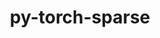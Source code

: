 ---
title: "py-torch-sparse"
layout: cache
categories: [package, develop]
meta: {"compilers": ["apple-clang@16.0.0", "gcc@13.2.0"], "num_specs": 109, "num_specs_by_stack": {"ml-darwin-aarch64-mps": 4, "ml-linux-aarch64-cpu": 25, "ml-linux-aarch64-cuda": 27, "ml-linux-x86_64-cpu": 26, "ml-linux-x86_64-cuda": 27, "root": 109}, "oss": ["sequoia", "ubuntu24.04"], "platforms": ["darwin", "linux"], "stacks": ["ml-darwin-aarch64-mps", "ml-linux-aarch64-cpu", "ml-linux-aarch64-cuda", "ml-linux-x86_64-cpu", "ml-linux-x86_64-cuda", "root"], "targets": ["aarch64", "x86_64_v3"], "versions": ["0.6.18"]}
spec_details: [{"compiler": "gcc@13.2.0", "hash": "2b5tmmsqxrveofev5ncniczbqji5ltbr", "os": "ubuntu24.04", "platform": "linux", "size": "-", "stacks": ["ml-linux-aarch64-cuda", "root"], "target": "aarch64", "variants": ["build_system=python_pip"], "versions": ["0.6.18"]}, {"compiler": "gcc@13.2.0", "hash": "2lhbdk76eex2umbpzoc6325f7lnn6m5y", "os": "ubuntu24.04", "platform": "linux", "size": "-", "stacks": ["ml-linux-aarch64-cpu", "root"], "target": "aarch64", "variants": ["build_system=python_pip"], "versions": ["0.6.18"]}, {"compiler": "gcc@13.2.0", "hash": "2q5los263k2n64ohsqkyh6licuyo44cl", "os": "ubuntu24.04", "platform": "linux", "size": "-", "stacks": ["ml-linux-x86_64-cpu", "root"], "target": "x86_64_v3", "variants": ["build_system=python_pip"], "versions": ["0.6.18"]}, {"compiler": "gcc@13.2.0", "hash": "2qwmcaur3olwaz5eqyh6oojxap2tytew", "os": "ubuntu24.04", "platform": "linux", "size": "-", "stacks": ["ml-linux-aarch64-cpu", "root"], "target": "aarch64", "variants": ["build_system=python_pip"], "versions": ["0.6.18"]}, {"compiler": "gcc@13.2.0", "hash": "2rcpxiudhsh2rl4th2gkjxcfvpu3uoqj", "os": "ubuntu24.04", "platform": "linux", "size": "-", "stacks": ["ml-linux-aarch64-cuda", "root"], "target": "aarch64", "variants": ["build_system=python_pip"], "versions": ["0.6.18"]}, {"compiler": "gcc@13.2.0", "hash": "3oppnftrgcm7dcc533fac3studlph3ux", "os": "ubuntu24.04", "platform": "linux", "size": "-", "stacks": ["ml-linux-aarch64-cuda", "root"], "target": "aarch64", "variants": ["build_system=python_pip"], "versions": ["0.6.18"]}, {"compiler": "gcc@13.2.0", "hash": "3wncitpqrswa4t3ndqipnbthxbkupcu6", "os": "ubuntu24.04", "platform": "linux", "size": "-", "stacks": ["ml-linux-x86_64-cuda", "root"], "target": "x86_64_v3", "variants": ["build_system=python_pip"], "versions": ["0.6.18"]}, {"compiler": "gcc@13.2.0", "hash": "4fd2jcvxdyveueme2pr2itjqubcnpmg7", "os": "ubuntu24.04", "platform": "linux", "size": "-", "stacks": ["ml-linux-x86_64-cuda", "root"], "target": "x86_64_v3", "variants": ["build_system=python_pip"], "versions": ["0.6.18"]}, {"compiler": "gcc@13.2.0", "hash": "4sb4nqzbzs4ht3264gxnxfrkrpnue2jt", "os": "ubuntu24.04", "platform": "linux", "size": "-", "stacks": ["ml-linux-x86_64-cpu", "root"], "target": "x86_64_v3", "variants": ["build_system=python_pip"], "versions": ["0.6.18"]}, {"compiler": "gcc@13.2.0", "hash": "56hfiwz5rqkooyljkttoh6zim3pegrzr", "os": "ubuntu24.04", "platform": "linux", "size": "-", "stacks": ["ml-linux-aarch64-cuda", "root"], "target": "aarch64", "variants": ["build_system=python_pip"], "versions": ["0.6.18"]}, {"compiler": "gcc@13.2.0", "hash": "5c74de2g2v357xeuoorhrs7zl7j6osgg", "os": "ubuntu24.04", "platform": "linux", "size": "-", "stacks": ["ml-linux-x86_64-cuda", "root"], "target": "x86_64_v3", "variants": ["build_system=python_pip"], "versions": ["0.6.18"]}, {"compiler": "gcc@13.2.0", "hash": "5c7b3uipvrxitnoixzvzxeims2rrek6a", "os": "ubuntu24.04", "platform": "linux", "size": "-", "stacks": ["ml-linux-x86_64-cpu", "root"], "target": "x86_64_v3", "variants": ["build_system=python_pip"], "versions": ["0.6.18"]}, {"compiler": "gcc@13.2.0", "hash": "5hvk3oi365w7jk4342i5tiasuzepmicn", "os": "ubuntu24.04", "platform": "linux", "size": "-", "stacks": ["ml-linux-x86_64-cpu", "root"], "target": "x86_64_v3", "variants": ["build_system=python_pip"], "versions": ["0.6.18"]}, {"compiler": "gcc@13.2.0", "hash": "5mnoep6q2iqhdmyccr2bj2typv6xjado", "os": "ubuntu24.04", "platform": "linux", "size": "-", "stacks": ["ml-linux-aarch64-cpu", "root"], "target": "aarch64", "variants": ["build_system=python_pip"], "versions": ["0.6.18"]}, {"compiler": "gcc@13.2.0", "hash": "5xfucih4lbxzc6tibkjuabhmyniqv273", "os": "ubuntu24.04", "platform": "linux", "size": "-", "stacks": ["ml-linux-aarch64-cpu", "root"], "target": "aarch64", "variants": ["build_system=python_pip"], "versions": ["0.6.18"]}, {"compiler": "gcc@13.2.0", "hash": "6p5fyfbwi37xgx4v3x7arvtsp2tnw7wi", "os": "ubuntu24.04", "platform": "linux", "size": "-", "stacks": ["ml-linux-aarch64-cpu", "root"], "target": "aarch64", "variants": ["build_system=python_pip"], "versions": ["0.6.18"]}, {"compiler": "gcc@13.2.0", "hash": "7dn7s4y5kujh56z3cpdwc26nw3fbfkg2", "os": "ubuntu24.04", "platform": "linux", "size": "-", "stacks": ["ml-linux-aarch64-cpu", "root"], "target": "aarch64", "variants": ["build_system=python_pip"], "versions": ["0.6.18"]}, {"compiler": "gcc@13.2.0", "hash": "7n4nl4n6yct2mxqtkquvj7u5e7o4gxa6", "os": "ubuntu24.04", "platform": "linux", "size": "-", "stacks": ["ml-linux-x86_64-cpu", "root"], "target": "x86_64_v3", "variants": ["build_system=python_pip"], "versions": ["0.6.18"]}, {"compiler": "gcc@13.2.0", "hash": "7o54rifw6zwabjoddfqsumiprkujxhak", "os": "ubuntu24.04", "platform": "linux", "size": "-", "stacks": ["ml-linux-x86_64-cuda", "root"], "target": "x86_64_v3", "variants": ["build_system=python_pip"], "versions": ["0.6.18"]}, {"compiler": "gcc@13.2.0", "hash": "7pktvvgocn2kjqhszobjfrzksnudyocm", "os": "ubuntu24.04", "platform": "linux", "size": "-", "stacks": ["ml-linux-x86_64-cuda", "root"], "target": "x86_64_v3", "variants": ["build_system=python_pip"], "versions": ["0.6.18"]}, {"compiler": "gcc@13.2.0", "hash": "7tzrzbhy22jzqrhl7avonc7dtjc6lcue", "os": "ubuntu24.04", "platform": "linux", "size": "-", "stacks": ["ml-linux-x86_64-cuda", "root"], "target": "x86_64_v3", "variants": ["build_system=python_pip"], "versions": ["0.6.18"]}, {"compiler": "gcc@13.2.0", "hash": "7uvm77vaxbqvn5olb54oxqpkkk4bf5ib", "os": "ubuntu24.04", "platform": "linux", "size": "-", "stacks": ["ml-linux-aarch64-cuda", "root"], "target": "aarch64", "variants": ["build_system=python_pip"], "versions": ["0.6.18"]}, {"compiler": "gcc@13.2.0", "hash": "amesskzubxclkfhixcpi4gfdqvrytouv", "os": "ubuntu24.04", "platform": "linux", "size": "-", "stacks": ["ml-linux-x86_64-cpu", "root"], "target": "x86_64_v3", "variants": ["build_system=python_pip"], "versions": ["0.6.18"]}, {"compiler": "gcc@13.2.0", "hash": "amtasm5lf73xjlcoq5yj2t2fykc5gqme", "os": "ubuntu24.04", "platform": "linux", "size": "-", "stacks": ["ml-linux-x86_64-cpu", "root"], "target": "x86_64_v3", "variants": ["build_system=python_pip"], "versions": ["0.6.18"]}, {"compiler": "gcc@13.2.0", "hash": "br4rbpdntajwgc3sflvm2ilqdnnkqfbk", "os": "ubuntu24.04", "platform": "linux", "size": "-", "stacks": ["ml-linux-x86_64-cuda", "root"], "target": "x86_64_v3", "variants": ["build_system=python_pip"], "versions": ["0.6.18"]}, {"compiler": "gcc@13.2.0", "hash": "c3p3cvgyvomknzrjqli27yepw7fq6ei2", "os": "ubuntu24.04", "platform": "linux", "size": "-", "stacks": ["ml-linux-aarch64-cpu", "root"], "target": "aarch64", "variants": ["build_system=python_pip"], "versions": ["0.6.18"]}, {"compiler": "gcc@13.2.0", "hash": "c723mdedrdk2k5klaoxv6o7emy2taf2q", "os": "ubuntu24.04", "platform": "linux", "size": "-", "stacks": ["ml-linux-aarch64-cuda", "root"], "target": "aarch64", "variants": ["build_system=python_pip"], "versions": ["0.6.18"]}, {"compiler": "gcc@13.2.0", "hash": "camt4rleodwtej2hm6luqdecoftd5jex", "os": "ubuntu24.04", "platform": "linux", "size": "-", "stacks": ["ml-linux-x86_64-cuda", "root"], "target": "x86_64_v3", "variants": ["build_system=python_pip"], "versions": ["0.6.18"]}, {"compiler": "gcc@13.2.0", "hash": "ch7t44pnwniyf3hg3t5xnw27rdviucuw", "os": "ubuntu24.04", "platform": "linux", "size": "-", "stacks": ["ml-linux-aarch64-cpu", "root"], "target": "aarch64", "variants": ["build_system=python_pip"], "versions": ["0.6.18"]}, {"compiler": "gcc@13.2.0", "hash": "chilp2obbodkmiru3kabrfxs2632ooj2", "os": "ubuntu24.04", "platform": "linux", "size": "-", "stacks": ["ml-linux-x86_64-cpu", "root"], "target": "x86_64_v3", "variants": ["build_system=python_pip"], "versions": ["0.6.18"]}, {"compiler": "gcc@13.2.0", "hash": "cog3zvii3aid443p4bb2xnhofssqparj", "os": "ubuntu24.04", "platform": "linux", "size": "-", "stacks": ["ml-linux-x86_64-cuda", "root"], "target": "x86_64_v3", "variants": ["build_system=python_pip"], "versions": ["0.6.18"]}, {"compiler": "gcc@13.2.0", "hash": "czqomumfju64u272i24z5gkvuy3bjcfy", "os": "ubuntu24.04", "platform": "linux", "size": "-", "stacks": ["ml-linux-aarch64-cuda", "root"], "target": "aarch64", "variants": ["build_system=python_pip"], "versions": ["0.6.18"]}, {"compiler": "gcc@13.2.0", "hash": "do2zzhkiocqjvnh5mnqksokxys6up43n", "os": "ubuntu24.04", "platform": "linux", "size": "-", "stacks": ["ml-linux-x86_64-cuda", "root"], "target": "x86_64_v3", "variants": ["build_system=python_pip"], "versions": ["0.6.18"]}, {"compiler": "gcc@13.2.0", "hash": "dyfastecrpf523lcegmlycfwyu42x7qs", "os": "ubuntu24.04", "platform": "linux", "size": "-", "stacks": ["ml-linux-aarch64-cpu", "root"], "target": "aarch64", "variants": ["build_system=python_pip"], "versions": ["0.6.18"]}, {"compiler": "gcc@13.2.0", "hash": "dywthaad3cdvw2qoughajgawetyall2w", "os": "ubuntu24.04", "platform": "linux", "size": "-", "stacks": ["ml-linux-aarch64-cuda", "root"], "target": "aarch64", "variants": ["build_system=python_pip"], "versions": ["0.6.18"]}, {"compiler": "gcc@13.2.0", "hash": "dzdxwqjwuhjyeljh22frmb5gafn3hy2d", "os": "ubuntu24.04", "platform": "linux", "size": "-", "stacks": ["ml-linux-aarch64-cuda", "root"], "target": "aarch64", "variants": ["build_system=python_pip"], "versions": ["0.6.18"]}, {"compiler": "gcc@13.2.0", "hash": "e4infts63vmeuqfw2yd46fgdfcct3e3z", "os": "ubuntu24.04", "platform": "linux", "size": "-", "stacks": ["ml-linux-aarch64-cuda", "root"], "target": "aarch64", "variants": ["build_system=python_pip"], "versions": ["0.6.18"]}, {"compiler": "gcc@13.2.0", "hash": "fclj5xcwwwbjbubhe6duynctajs6nsiu", "os": "ubuntu24.04", "platform": "linux", "size": "-", "stacks": ["ml-linux-x86_64-cuda", "root"], "target": "x86_64_v3", "variants": ["build_system=python_pip"], "versions": ["0.6.18"]}, {"compiler": "gcc@13.2.0", "hash": "g4lsyycn7jejxh3725y6a44btrhe6rvi", "os": "ubuntu24.04", "platform": "linux", "size": "-", "stacks": ["ml-linux-aarch64-cpu", "root"], "target": "aarch64", "variants": ["build_system=python_pip"], "versions": ["0.6.18"]}, {"compiler": "gcc@13.2.0", "hash": "gm6czd2u7bbouzss5rm2bupv4vmakmm5", "os": "ubuntu24.04", "platform": "linux", "size": "-", "stacks": ["ml-linux-aarch64-cpu", "root"], "target": "aarch64", "variants": ["build_system=python_pip"], "versions": ["0.6.18"]}, {"compiler": "gcc@13.2.0", "hash": "h565vonsmbwhtnlry3xfit3opl3s24rs", "os": "ubuntu24.04", "platform": "linux", "size": "-", "stacks": ["ml-linux-aarch64-cuda", "root"], "target": "aarch64", "variants": ["build_system=python_pip"], "versions": ["0.6.18"]}, {"compiler": "gcc@13.2.0", "hash": "h5lykt42fmsq24luh5q3b3kexcfgtxvw", "os": "ubuntu24.04", "platform": "linux", "size": "-", "stacks": ["ml-linux-x86_64-cuda", "root"], "target": "x86_64_v3", "variants": ["build_system=python_pip"], "versions": ["0.6.18"]}, {"compiler": "gcc@13.2.0", "hash": "hxdlf4gpz7j6tfyfs7cc3o3xzqwie66f", "os": "ubuntu24.04", "platform": "linux", "size": "-", "stacks": ["ml-linux-x86_64-cuda", "root"], "target": "x86_64_v3", "variants": ["build_system=python_pip"], "versions": ["0.6.18"]}, {"compiler": "apple-clang@16.0.0", "hash": "i3wzharf7apvipokjxrtqtlm6vjxarmx", "os": "sequoia", "platform": "darwin", "size": "-", "stacks": ["ml-darwin-aarch64-mps", "root"], "target": "aarch64", "variants": ["build_system=python_pip"], "versions": ["0.6.18"]}, {"compiler": "gcc@13.2.0", "hash": "iaprp2pd2d33titlqitlk5jshikes2nc", "os": "ubuntu24.04", "platform": "linux", "size": "-", "stacks": ["ml-linux-aarch64-cuda", "root"], "target": "aarch64", "variants": ["build_system=python_pip"], "versions": ["0.6.18"]}, {"compiler": "gcc@13.2.0", "hash": "idqkygy5nxtvgee52lu2dstamhstqybp", "os": "ubuntu24.04", "platform": "linux", "size": "-", "stacks": ["ml-linux-x86_64-cpu", "root"], "target": "x86_64_v3", "variants": ["build_system=python_pip"], "versions": ["0.6.18"]}, {"compiler": "gcc@13.2.0", "hash": "iehgtcjildjtpcupyhfubw335rtfhnfx", "os": "ubuntu24.04", "platform": "linux", "size": "-", "stacks": ["ml-linux-aarch64-cuda", "root"], "target": "aarch64", "variants": ["build_system=python_pip"], "versions": ["0.6.18"]}, {"compiler": "apple-clang@16.0.0", "hash": "jis76blssj7w3wapmxyifiyo3ad76o6i", "os": "sequoia", "platform": "darwin", "size": "-", "stacks": ["ml-darwin-aarch64-mps", "root"], "target": "aarch64", "variants": ["build_system=python_pip"], "versions": ["0.6.18"]}, {"compiler": "gcc@13.2.0", "hash": "jraxrd76mgc4bydrun5g422bkfakbv6k", "os": "ubuntu24.04", "platform": "linux", "size": "-", "stacks": ["ml-linux-x86_64-cpu", "root"], "target": "x86_64_v3", "variants": ["build_system=python_pip"], "versions": ["0.6.18"]}, {"compiler": "gcc@13.2.0", "hash": "jrfbuxy67hgifbuy42geruskmb46bxn5", "os": "ubuntu24.04", "platform": "linux", "size": "-", "stacks": ["ml-linux-aarch64-cpu", "root"], "target": "aarch64", "variants": ["build_system=python_pip"], "versions": ["0.6.18"]}, {"compiler": "gcc@13.2.0", "hash": "ke3bmza6coghrmqrtcbttxpttg6ll6qe", "os": "ubuntu24.04", "platform": "linux", "size": "-", "stacks": ["ml-linux-x86_64-cpu", "root"], "target": "x86_64_v3", "variants": ["build_system=python_pip"], "versions": ["0.6.18"]}, {"compiler": "gcc@13.2.0", "hash": "kg5l7xym76wcifax7s52gxgfs2k2djok", "os": "ubuntu24.04", "platform": "linux", "size": "-", "stacks": ["ml-linux-aarch64-cuda", "root"], "target": "aarch64", "variants": ["build_system=python_pip"], "versions": ["0.6.18"]}, {"compiler": "gcc@13.2.0", "hash": "kiu2c3yrujzh3j7ad7ebbq3w4beujvz7", "os": "ubuntu24.04", "platform": "linux", "size": "-", "stacks": ["ml-linux-x86_64-cpu", "root"], "target": "x86_64_v3", "variants": ["build_system=python_pip"], "versions": ["0.6.18"]}, {"compiler": "gcc@13.2.0", "hash": "kmhwcyo6jb3zaqamxf5j5ylxdwzwo4vq", "os": "ubuntu24.04", "platform": "linux", "size": "-", "stacks": ["ml-linux-x86_64-cpu", "root"], "target": "x86_64_v3", "variants": ["build_system=python_pip"], "versions": ["0.6.18"]}, {"compiler": "gcc@13.2.0", "hash": "kpp6yiwcgvz4iqjvhspypquwjlanwlov", "os": "ubuntu24.04", "platform": "linux", "size": "-", "stacks": ["ml-linux-aarch64-cuda", "root"], "target": "aarch64", "variants": ["build_system=python_pip"], "versions": ["0.6.18"]}, {"compiler": "gcc@13.2.0", "hash": "lccti6kcb4v7ezcmkiemvkrjxrd2erkm", "os": "ubuntu24.04", "platform": "linux", "size": "-", "stacks": ["ml-linux-aarch64-cpu", "root"], "target": "aarch64", "variants": ["build_system=python_pip"], "versions": ["0.6.18"]}, {"compiler": "gcc@13.2.0", "hash": "lhjbxeemf7bmfkgmti2v7duktn5bqhes", "os": "ubuntu24.04", "platform": "linux", "size": "-", "stacks": ["ml-linux-x86_64-cpu", "root"], "target": "x86_64_v3", "variants": ["build_system=python_pip"], "versions": ["0.6.18"]}, {"compiler": "gcc@13.2.0", "hash": "ma5xihmug7l2k7phbhwjfdjhgs4opnn6", "os": "ubuntu24.04", "platform": "linux", "size": "-", "stacks": ["ml-linux-x86_64-cpu", "root"], "target": "x86_64_v3", "variants": ["build_system=python_pip"], "versions": ["0.6.18"]}, {"compiler": "gcc@13.2.0", "hash": "nibtipcahdulwshz2vxovvks2ynzcpjr", "os": "ubuntu24.04", "platform": "linux", "size": "-", "stacks": ["ml-linux-aarch64-cuda", "root"], "target": "aarch64", "variants": ["build_system=python_pip"], "versions": ["0.6.18"]}, {"compiler": "gcc@13.2.0", "hash": "nrssmgc6gqye3ojv4e4fiph6oc4ztq7f", "os": "ubuntu24.04", "platform": "linux", "size": "-", "stacks": ["ml-linux-x86_64-cpu", "root"], "target": "x86_64_v3", "variants": ["build_system=python_pip"], "versions": ["0.6.18"]}, {"compiler": "gcc@13.2.0", "hash": "nzmrr3we4wrbtyusavif3qizhaavcqnk", "os": "ubuntu24.04", "platform": "linux", "size": "-", "stacks": ["ml-linux-x86_64-cuda", "root"], "target": "x86_64_v3", "variants": ["build_system=python_pip"], "versions": ["0.6.18"]}, {"compiler": "gcc@13.2.0", "hash": "o5ywulqxut7pcavjamp7md6iwwk2dshd", "os": "ubuntu24.04", "platform": "linux", "size": "-", "stacks": ["ml-linux-aarch64-cpu", "root"], "target": "aarch64", "variants": ["build_system=python_pip"], "versions": ["0.6.18"]}, {"compiler": "gcc@13.2.0", "hash": "ocg4ykxoo3s7c42cxqckzb6d27oeqql2", "os": "ubuntu24.04", "platform": "linux", "size": "-", "stacks": ["ml-linux-x86_64-cpu", "root"], "target": "x86_64_v3", "variants": ["build_system=python_pip"], "versions": ["0.6.18"]}, {"compiler": "gcc@13.2.0", "hash": "oib4gsiciftf2ntjoincqg7z2cfxvwvf", "os": "ubuntu24.04", "platform": "linux", "size": "-", "stacks": ["ml-linux-x86_64-cpu", "root"], "target": "x86_64_v3", "variants": ["build_system=python_pip"], "versions": ["0.6.18"]}, {"compiler": "gcc@13.2.0", "hash": "oku33krvcklm4ouhqbidojda4oq453bs", "os": "ubuntu24.04", "platform": "linux", "size": "-", "stacks": ["ml-linux-x86_64-cuda", "root"], "target": "x86_64_v3", "variants": ["build_system=python_pip"], "versions": ["0.6.18"]}, {"compiler": "gcc@13.2.0", "hash": "oqqbswlnvrrxtlbej3s5a4xw265m3tqf", "os": "ubuntu24.04", "platform": "linux", "size": "-", "stacks": ["ml-linux-x86_64-cuda", "root"], "target": "x86_64_v3", "variants": ["build_system=python_pip"], "versions": ["0.6.18"]}, {"compiler": "gcc@13.2.0", "hash": "p2svtaeocloinbf5qnmqr7cqkjvpffxy", "os": "ubuntu24.04", "platform": "linux", "size": "-", "stacks": ["ml-linux-aarch64-cpu", "root"], "target": "aarch64", "variants": ["build_system=python_pip"], "versions": ["0.6.18"]}, {"compiler": "gcc@13.2.0", "hash": "pilxomhua525tknp4gje2uzuemd7ycgs", "os": "ubuntu24.04", "platform": "linux", "size": "-", "stacks": ["ml-linux-aarch64-cuda", "root"], "target": "aarch64", "variants": ["build_system=python_pip"], "versions": ["0.6.18"]}, {"compiler": "gcc@13.2.0", "hash": "piz4hjfmedomgedyfzilhusxntew5tje", "os": "ubuntu24.04", "platform": "linux", "size": "-", "stacks": ["ml-linux-aarch64-cuda", "root"], "target": "aarch64", "variants": ["build_system=python_pip"], "versions": ["0.6.18"]}, {"compiler": "gcc@13.2.0", "hash": "pkbm3tuiyn25qob5srgbatwahdmfcm2m", "os": "ubuntu24.04", "platform": "linux", "size": "-", "stacks": ["ml-linux-aarch64-cpu", "root"], "target": "aarch64", "variants": ["build_system=python_pip"], "versions": ["0.6.18"]}, {"compiler": "gcc@13.2.0", "hash": "ppzswwdolxh4x2ndjehx2efsmb4p5xof", "os": "ubuntu24.04", "platform": "linux", "size": "-", "stacks": ["ml-linux-x86_64-cuda", "root"], "target": "x86_64_v3", "variants": ["build_system=python_pip"], "versions": ["0.6.18"]}, {"compiler": "gcc@13.2.0", "hash": "pzmskjbqyiwqykck7unm7dxhfe7wfgwx", "os": "ubuntu24.04", "platform": "linux", "size": "-", "stacks": ["ml-linux-x86_64-cuda", "root"], "target": "x86_64_v3", "variants": ["build_system=python_pip"], "versions": ["0.6.18"]}, {"compiler": "apple-clang@16.0.0", "hash": "qpma63ebhtepkhv6rblixzucxynsau2f", "os": "sequoia", "platform": "darwin", "size": "-", "stacks": ["ml-darwin-aarch64-mps", "root"], "target": "aarch64", "variants": ["build_system=python_pip"], "versions": ["0.6.18"]}, {"compiler": "gcc@13.2.0", "hash": "qzpkctezou7i2rkfpv22u4oiw5gnqmu5", "os": "ubuntu24.04", "platform": "linux", "size": "-", "stacks": ["ml-linux-aarch64-cuda", "root"], "target": "aarch64", "variants": ["build_system=python_pip"], "versions": ["0.6.18"]}, {"compiler": "gcc@13.2.0", "hash": "rciwkxbrquyocgakzt6gxyj4k7uhexax", "os": "ubuntu24.04", "platform": "linux", "size": "-", "stacks": ["ml-linux-aarch64-cpu", "root"], "target": "aarch64", "variants": ["build_system=python_pip"], "versions": ["0.6.18"]}, {"compiler": "gcc@13.2.0", "hash": "sdmmhg5rdoazfx2x3imykt5xgqnirpln", "os": "ubuntu24.04", "platform": "linux", "size": "-", "stacks": ["ml-linux-x86_64-cpu", "root"], "target": "x86_64_v3", "variants": ["build_system=python_pip"], "versions": ["0.6.18"]}, {"compiler": "gcc@13.2.0", "hash": "srh6jmxicucixgh7snl6mn7p5uu4qn2c", "os": "ubuntu24.04", "platform": "linux", "size": "-", "stacks": ["ml-linux-x86_64-cuda", "root"], "target": "x86_64_v3", "variants": ["build_system=python_pip"], "versions": ["0.6.18"]}, {"compiler": "gcc@13.2.0", "hash": "svy4bo5ia757sfz6ra32lptfpnqqjn3e", "os": "ubuntu24.04", "platform": "linux", "size": "-", "stacks": ["ml-linux-x86_64-cuda", "root"], "target": "x86_64_v3", "variants": ["build_system=python_pip"], "versions": ["0.6.18"]}, {"compiler": "gcc@13.2.0", "hash": "tt2rhvbwe5uhozeqeh5nkxqdsvnjzwp2", "os": "ubuntu24.04", "platform": "linux", "size": "-", "stacks": ["ml-linux-aarch64-cpu", "root"], "target": "aarch64", "variants": ["build_system=python_pip"], "versions": ["0.6.18"]}, {"compiler": "gcc@13.2.0", "hash": "u3klnopnvighdbqpzqiydyfyravm4fcl", "os": "ubuntu24.04", "platform": "linux", "size": "-", "stacks": ["ml-linux-x86_64-cpu", "root"], "target": "x86_64_v3", "variants": ["build_system=python_pip"], "versions": ["0.6.18"]}, {"compiler": "gcc@13.2.0", "hash": "u6qi6ut2qnjjanz4oniog2shwpr643lj", "os": "ubuntu24.04", "platform": "linux", "size": "-", "stacks": ["ml-linux-x86_64-cuda", "root"], "target": "x86_64_v3", "variants": ["build_system=python_pip"], "versions": ["0.6.18"]}, {"compiler": "gcc@13.2.0", "hash": "uag6pr227xiukyyen2egqchpuc2gwp6c", "os": "ubuntu24.04", "platform": "linux", "size": "-", "stacks": ["ml-linux-x86_64-cpu", "root"], "target": "x86_64_v3", "variants": ["build_system=python_pip"], "versions": ["0.6.18"]}, {"compiler": "gcc@13.2.0", "hash": "ui335wgr5yoi6a6w6mp3c4gn3jbf4cmd", "os": "ubuntu24.04", "platform": "linux", "size": "-", "stacks": ["ml-linux-aarch64-cuda", "root"], "target": "aarch64", "variants": ["build_system=python_pip"], "versions": ["0.6.18"]}, {"compiler": "gcc@13.2.0", "hash": "ulvhxeyisnnfua7lhgcbwb24czaq7xlp", "os": "ubuntu24.04", "platform": "linux", "size": "-", "stacks": ["ml-linux-aarch64-cuda", "root"], "target": "aarch64", "variants": ["build_system=python_pip"], "versions": ["0.6.18"]}, {"compiler": "gcc@13.2.0", "hash": "uo2wgetc32hlacxgq5mnjkbj24z2rosz", "os": "ubuntu24.04", "platform": "linux", "size": "-", "stacks": ["ml-linux-x86_64-cuda", "root"], "target": "x86_64_v3", "variants": ["build_system=python_pip"], "versions": ["0.6.18"]}, {"compiler": "gcc@13.2.0", "hash": "uwuecxevbwy45blqsxyw7e7kgco4mwc4", "os": "ubuntu24.04", "platform": "linux", "size": "-", "stacks": ["ml-linux-aarch64-cpu", "root"], "target": "aarch64", "variants": ["build_system=python_pip"], "versions": ["0.6.18"]}, {"compiler": "gcc@13.2.0", "hash": "vqq7uy6a3ujhwlimyezah4gtiomljadp", "os": "ubuntu24.04", "platform": "linux", "size": "-", "stacks": ["ml-linux-aarch64-cuda", "root"], "target": "aarch64", "variants": ["build_system=python_pip"], "versions": ["0.6.18"]}, {"compiler": "gcc@13.2.0", "hash": "w2wmloelwillfupthvwn3cqmy4cr4xcz", "os": "ubuntu24.04", "platform": "linux", "size": "-", "stacks": ["ml-linux-x86_64-cuda", "root"], "target": "x86_64_v3", "variants": ["build_system=python_pip"], "versions": ["0.6.18"]}, {"compiler": "gcc@13.2.0", "hash": "w4oc2moybvzhsqs4e3bjvizun2wpjjcc", "os": "ubuntu24.04", "platform": "linux", "size": "-", "stacks": ["ml-linux-aarch64-cuda", "root"], "target": "aarch64", "variants": ["build_system=python_pip"], "versions": ["0.6.18"]}, {"compiler": "gcc@13.2.0", "hash": "wjapjclw7klbb6vv7uatdldesouihelc", "os": "ubuntu24.04", "platform": "linux", "size": "-", "stacks": ["ml-linux-aarch64-cuda", "root"], "target": "aarch64", "variants": ["build_system=python_pip"], "versions": ["0.6.18"]}, {"compiler": "gcc@13.2.0", "hash": "wlc2fqxxkbs7pnxhxec37rewvdm6cczl", "os": "ubuntu24.04", "platform": "linux", "size": "-", "stacks": ["ml-linux-x86_64-cuda", "root"], "target": "x86_64_v3", "variants": ["build_system=python_pip"], "versions": ["0.6.18"]}, {"compiler": "gcc@13.2.0", "hash": "wzrokyverw75557zovqy7rouavwicaj5", "os": "ubuntu24.04", "platform": "linux", "size": "-", "stacks": ["ml-linux-aarch64-cuda", "root"], "target": "aarch64", "variants": ["build_system=python_pip"], "versions": ["0.6.18"]}, {"compiler": "gcc@13.2.0", "hash": "x7gc4qawvntlmxgca35yyivbmquewlwa", "os": "ubuntu24.04", "platform": "linux", "size": "-", "stacks": ["ml-linux-x86_64-cpu", "root"], "target": "x86_64_v3", "variants": ["build_system=python_pip"], "versions": ["0.6.18"]}, {"compiler": "gcc@13.2.0", "hash": "xfnvlhp2tmq7ijlqdtvsrppensmxypvt", "os": "ubuntu24.04", "platform": "linux", "size": "-", "stacks": ["ml-linux-x86_64-cpu", "root"], "target": "x86_64_v3", "variants": ["build_system=python_pip"], "versions": ["0.6.18"]}, {"compiler": "gcc@13.2.0", "hash": "xv7sdi35cimdji62zsg5uwjmlcyl2d6i", "os": "ubuntu24.04", "platform": "linux", "size": "-", "stacks": ["ml-linux-aarch64-cuda", "root"], "target": "aarch64", "variants": ["build_system=python_pip"], "versions": ["0.6.18"]}, {"compiler": "apple-clang@16.0.0", "hash": "xxif6lj7pky6adbkvdv4at6w7aqnerze", "os": "sequoia", "platform": "darwin", "size": "-", "stacks": ["ml-darwin-aarch64-mps", "root"], "target": "aarch64", "variants": ["build_system=python_pip"], "versions": ["0.6.18"]}, {"compiler": "gcc@13.2.0", "hash": "xxy7ud25szgayxcak5qli5rzafrbvcjl", "os": "ubuntu24.04", "platform": "linux", "size": "-", "stacks": ["ml-linux-aarch64-cpu", "root"], "target": "aarch64", "variants": ["build_system=python_pip"], "versions": ["0.6.18"]}, {"compiler": "gcc@13.2.0", "hash": "ydh72w4q52rgvshwajoek3i2wyoze3xe", "os": "ubuntu24.04", "platform": "linux", "size": "-", "stacks": ["ml-linux-aarch64-cpu", "root"], "target": "aarch64", "variants": ["build_system=python_pip"], "versions": ["0.6.18"]}, {"compiler": "gcc@13.2.0", "hash": "ye3a6suckrk4vcau2akvuq6wdqiwx7nk", "os": "ubuntu24.04", "platform": "linux", "size": "-", "stacks": ["ml-linux-x86_64-cuda", "root"], "target": "x86_64_v3", "variants": ["build_system=python_pip"], "versions": ["0.6.18"]}, {"compiler": "gcc@13.2.0", "hash": "ygw2fyh6zejddqhyrej6gu6by6jjmhth", "os": "ubuntu24.04", "platform": "linux", "size": "-", "stacks": ["ml-linux-x86_64-cpu", "root"], "target": "x86_64_v3", "variants": ["build_system=python_pip"], "versions": ["0.6.18"]}, {"compiler": "gcc@13.2.0", "hash": "yleciwgahkuvqmcf4zui4ozaxbmbseda", "os": "ubuntu24.04", "platform": "linux", "size": "-", "stacks": ["ml-linux-aarch64-cuda", "root"], "target": "aarch64", "variants": ["build_system=python_pip"], "versions": ["0.6.18"]}, {"compiler": "gcc@13.2.0", "hash": "ysgqlpufyyldbep67a6zdy2pmwlpyc7l", "os": "ubuntu24.04", "platform": "linux", "size": "-", "stacks": ["ml-linux-x86_64-cpu", "root"], "target": "x86_64_v3", "variants": ["build_system=python_pip"], "versions": ["0.6.18"]}, {"compiler": "gcc@13.2.0", "hash": "ysvw3y6s6gfecmjbioqqg5qmluatbtuy", "os": "ubuntu24.04", "platform": "linux", "size": "-", "stacks": ["ml-linux-aarch64-cpu", "root"], "target": "aarch64", "variants": ["build_system=python_pip"], "versions": ["0.6.18"]}, {"compiler": "gcc@13.2.0", "hash": "yusg5ohhocet7ponwokjhk4fecz5ctrt", "os": "ubuntu24.04", "platform": "linux", "size": "-", "stacks": ["ml-linux-x86_64-cpu", "root"], "target": "x86_64_v3", "variants": ["build_system=python_pip"], "versions": ["0.6.18"]}, {"compiler": "gcc@13.2.0", "hash": "z6y7nzbbpdd473l53iantycdqtaqt2r4", "os": "ubuntu24.04", "platform": "linux", "size": "-", "stacks": ["ml-linux-x86_64-cuda", "root"], "target": "x86_64_v3", "variants": ["build_system=python_pip"], "versions": ["0.6.18"]}, {"compiler": "gcc@13.2.0", "hash": "z7psmem72rrcid4wvc242suvluyypqnf", "os": "ubuntu24.04", "platform": "linux", "size": "-", "stacks": ["ml-linux-aarch64-cpu", "root"], "target": "aarch64", "variants": ["build_system=python_pip"], "versions": ["0.6.18"]}, {"compiler": "gcc@13.2.0", "hash": "zmgeo25t2xud5olrvdjo6u7xojkeygqx", "os": "ubuntu24.04", "platform": "linux", "size": "-", "stacks": ["ml-linux-aarch64-cpu", "root"], "target": "aarch64", "variants": ["build_system=python_pip"], "versions": ["0.6.18"]}, {"compiler": "gcc@13.2.0", "hash": "zp6d7mtvsmf7fjhobsfwykkyywub5rit", "os": "ubuntu24.04", "platform": "linux", "size": "-", "stacks": ["ml-linux-aarch64-cpu", "root"], "target": "aarch64", "variants": ["build_system=python_pip"], "versions": ["0.6.18"]}, {"compiler": "gcc@13.2.0", "hash": "zrf7eyyjw5g27wlaebcsjahvi4kloxau", "os": "ubuntu24.04", "platform": "linux", "size": "-", "stacks": ["ml-linux-x86_64-cuda", "root"], "target": "x86_64_v3", "variants": ["build_system=python_pip"], "versions": ["0.6.18"]}]
---